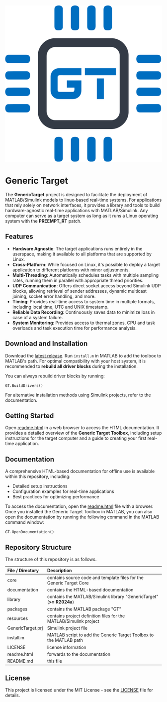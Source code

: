 ![](documentation/img/icon.svg)

# Generic Target

The **GenericTarget** project is designed to facilitate the deployment of MATLAB/Simulink models to linux-based real-time systems.
For applications that rely solely on network interfaces, it provides a library and tools to build hardware-agnostic real-time applications with MATLAB/Simulink.
Any computer can serve as a target system as long as it runs a Linux operating system with the **PREEMPT_RT** patch.


## Features
- **Hardware Agnostic**: The target applications runs entirely in the userspace, making it available to all platforms that are supported by Linux.
- **Cross-Platform**: While focused on Linux, it's possible to deploy a target application to different platforms with minor adjustments.
- **Multi-Threading**: Automatically schedules tasks with multiple sampling rates, running them in parallel with appropriate thread priorities.
- **UDP Communication**: Offers direct socket access beyond Simulink UDP blocks, allowing retrieval of sender addresses, dynamic multicast joining, socket error handling, and more.
- **Timing**: Provides real-time access to system time in multiple formats, including local time, UTC and UNIX timestamp.
- **Reliable Data Recording**: Continuously saves data to minimize loss in case of a system failure.
- **System Monitoring**: Provides access to thermal zones, CPU and task overloads and task execution time for performance analysis.


## Download and Installation
Download the [latest release](https://github.com/RobertDamerius/GenericTarget/releases/latest).
Run `install.m` in MATLAB to add the toolbox to MATLAB's path.
For optimal compatibility with your host system, it is recommended to **rebuild all driver blocks** during the installation.

You can always rebuild driver blocks by running:

```
GT.BuildDrivers()
```

For alternative installation methods using Simulink projects, refer to the documentation.


## Getting Started
Open [readme.html](readme.html) in a web browser to access the HTML documentation.
It provides a detailed overview of the **Generic Target Toolbox**, including setup instructions for the target computer and a guide to creating your first real-time application.


## Documentation
A comprehensive HTML-based documentation for offline use is available within this repository, including:

- Detailed setup instructions
- Configuration examples for real-time applications
- Best practices for optimizing performance

To access the documentation, open the [readme.html](readme.html) file with a browser.
Once you installed the Generic Target Toolbox in MATLAB, you can also open the documentation by running the following command in the MATLAB command window:

```
GT.OpenDocumentation()
```


## Repository Structure
The structure of this repository is as follows.

| File / Directory   | Description                                                          |
| :----------------- | :------------------------------------------------------------------- |
| core               | contains source code and template files for the Generic Target Core  |
| documentation      | contains the HTML-based documentation                                |
| library            | contains the MATLAB/Simulink library "GenericTarget" (**>= R2024a**) |
| packages           | contains the MATLAB package "GT"                                     |
| resources          | contains project definition files for the MATLAB/Simulink project    |
| GenericTarget.prj  | Simulink project file                                                |
| install.m          | MATLAB script to add the Generic Target Toolbox to the MATLAB path   |
| LICENSE            | license information                                                  |
| readme.html        | forwards to the documentation                                        |
| README.md          | this file                                                            |


## License
This project is licensed under the MIT License - see the [LICENSE](LICENSE) file for details.

